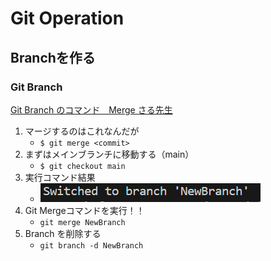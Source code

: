 # Git Operation 
## Branchを作る 
### Git Branch 
[Git Branch のコマンド　Merge さる先生](https://backlog.com/ja/git-tutorial/stepup/09/)

1. マージするのはこれなんだが
   - `$ git merge <commit>` 
2. まずはメインブランチに移動する（main）
   - `$ git checkout main`
3. 実行コマンド結果
   - ![Alt text](image-3.png)
4. Git Mergeコマンドを実行！！
   - `git merge NewBranch`
5. Branch を削除する
   - `git branch -d NewBranch`